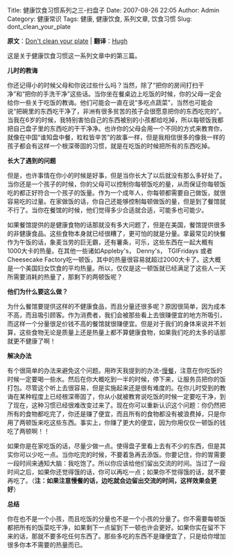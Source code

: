 Title: 健康饮食习惯系列之三-扫盘子
Date: 2007-08-26 22:05
Author: Admin
Category: 健康常识
Tags: 健康, 健康饮食, 系列文章, 饮食习惯
Slug: dont_clean_your_plate

**原文**：[Don't clean your plate][] | **翻译**：[Hugh][]

这是关于健康饮食习惯这一系列文章中的第三篇。

**儿时的教诲**

你还记得小的时候父母和你说过些什么吗？当然，除了“把你的房间打扫干净”和“把你的手洗干净”这些话。当你坐在餐桌边上吃饭的时候，你的父母一定会给你一些关于吃饭的教诲。他们可能会一直在说“多吃点蔬菜”，当然也可能会说“把碗里的东西吃干净了，非洲有很多贫苦的孩子会很愿意把你的东西吃完的”。当我在6岁的时候，我特别害怕自己的东西被别的小孩都给吃掉，所以每顿饭我都把自己盘子里的东西吃的干干净净。也许你的父母会用一个不同的方式来教育你，就像在中国“谁知盘中餐，粒粒皆辛苦”的故事一样，但是我相信很多的像我一样的孩子都会有这样一个根深蒂固的习惯，就是在吃饭的时候把所有的东西吃掉。

**长大了遇到的问题**

但是，也许事情在你小的时候是好事，但是当你长大了以后就没有那么多好处了。当你还是一个孩子的时候，你的父母可以控制你每顿饭吃的量，从而保证你每顿饭吃的都正好符合一个孩子的饭量。作为一个成年人，你每顿都需要自己做饭，就很容易吃的过量。在家做饭的话，你自己还能够控制每顿做饭的量，但是到了餐馆就不行了。当你在餐馆的时候，他们觉得多少合适就合适，可能多也可能少。

如果餐馆提供的是健康食物的话那就没有多大问题了，但是在美国，餐馆提供很多的非健康食品。这些食物本身就已经很糟了，更可怕的就是分量。拿最常见的快餐作为午饭的话，象麦当劳的巨无霸，还有薯条，可乐，这些东西在一起大概有1000大卡的热量。在其他一些诸如Appleby's，
Denny's， TGIFridays 或者 Cheesecake
Factory吃一顿饭，其中的热量很容易就超过2000大卡了。这大概是一个美国妇女饮食的平均热量。所以，仅仅是这一顿饭就已经满足了这些人一天所需要消耗的热量了，那剩下的两顿饭呢？

**他们为什么要这么做？**

为什么餐馆要提供这样的不健康食品，而且分量还很多呢？原因很简单，因为成本不高，而且吸引顾客。作为消费者，我们会被那些看上去很赚便宜的地方所吸引，而这样一个分量很足价钱不高的餐馆就很赚便宜。但是对于我们的身体来说并不划算，这些食物无论是质量上还是热量上都不算健康食物，如果我们吃的太多的话那就更不健康了啊！

**解决办法**

有个很简单的办法来避免这个问题。用昨天我提到的办法-[慢餐][]，注意在你吃饭的时候一定要喝一些水。然后在你大概吃到一半的时候，停下来，让服务员把你的饭打包。尽管这个听上去很容易，但是实施起来还是很有难度的。在你儿时受到的教诲在某种程度上已经根深蒂固了，你从小就被教育说吃饭的时候一定要吃干净，到了现在，这种习惯已经很难改变过来了。现在你可以重新认识这个问题：你仍然把所有的食物都吃完了，你还是赚了便宜，而且所有的食物都没有被浪费掉，只是你用了两顿饭来吃这些东西。事实上，你赚了更大的便宜，因为你用仅仅一顿饭的钱吃了两顿啊！！

如果你是在家吃饭的话，尽量少做一点。使得盘子里看上去有不少的东西，但是其实你可以少吃一点。当你吃完的时候，不要着急再去添饭。你要记住，你的胃需要一段时间来通知大脑：我吃饱了。所以你应该给他们留出交流的时间。当过了一段时间之后，如果你还觉得饿的话，你可以再吃一点；如果你不觉得饿的话，就不要再吃了。（**注：如果注意慢餐的话，边吃就会边留出交流的时间，这样效果会更好**）

**总结**

你在也不是一个小孩，而且吃饭的分量也不是一个小孩的分量了。你不需要每顿饭都把所有的饭菜吃干净，如果剩下一点留到下一顿也许会更好。如果你实在留不下来的话，那就不要多吃任何东西了。那些多吃的东西不是赚便宜了，只是给你增加很多你本不需要的热量而已。
<hints id="hah_hints"></hints>

  [Don't clean your plate]: http://www.60in3.com/2007/05/30/healthy-eating-habits-part-3-dont-clean-your-plate/
  [Hugh]: http://www.quhuashuai.com
  [慢餐]: http://www.quhuashuai.com/2007/08/eating_slowly/
